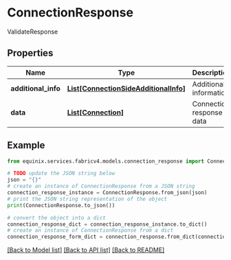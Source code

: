 # ConnectionResponse

ValidateResponse

## Properties

Name | Type | Description | Notes
------------ | ------------- | ------------- | -------------
**additional_info** | [**List[ConnectionSideAdditionalInfo]**](ConnectionSideAdditionalInfo.md) | Additional information | [optional] 
**data** | [**List[Connection]**](Connection.md) | Connection response data | [optional] 

## Example

```python
from equinix.services.fabricv4.models.connection_response import ConnectionResponse

# TODO update the JSON string below
json = "{}"
# create an instance of ConnectionResponse from a JSON string
connection_response_instance = ConnectionResponse.from_json(json)
# print the JSON string representation of the object
print(ConnectionResponse.to_json())

# convert the object into a dict
connection_response_dict = connection_response_instance.to_dict()
# create an instance of ConnectionResponse from a dict
connection_response_form_dict = connection_response.from_dict(connection_response_dict)
```
[[Back to Model list]](../README.md#documentation-for-models) [[Back to API list]](../README.md#documentation-for-api-endpoints) [[Back to README]](../README.md)


